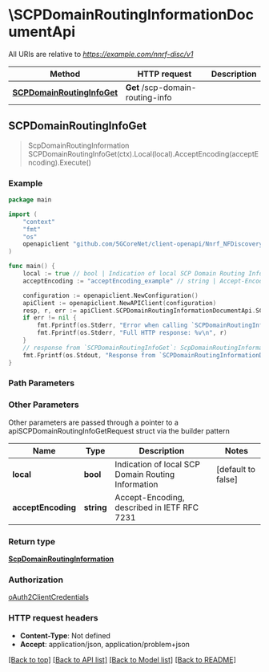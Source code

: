# \SCPDomainRoutingInformationDocumentApi

All URIs are relative to *https://example.com/nnrf-disc/v1*

Method | HTTP request | Description
------------- | ------------- | -------------
[**SCPDomainRoutingInfoGet**](SCPDomainRoutingInformationDocumentApi.md#SCPDomainRoutingInfoGet) | **Get** /scp-domain-routing-info | 



## SCPDomainRoutingInfoGet

> ScpDomainRoutingInformation SCPDomainRoutingInfoGet(ctx).Local(local).AcceptEncoding(acceptEncoding).Execute()



### Example

```go
package main

import (
    "context"
    "fmt"
    "os"
    openapiclient "github.com/5GCoreNet/client-openapi/Nnrf_NFDiscovery"
)

func main() {
    local := true // bool | Indication of local SCP Domain Routing Information (optional) (default to false)
    acceptEncoding := "acceptEncoding_example" // string | Accept-Encoding, described in IETF RFC 7231 (optional)

    configuration := openapiclient.NewConfiguration()
    apiClient := openapiclient.NewAPIClient(configuration)
    resp, r, err := apiClient.SCPDomainRoutingInformationDocumentApi.SCPDomainRoutingInfoGet(context.Background()).Local(local).AcceptEncoding(acceptEncoding).Execute()
    if err != nil {
        fmt.Fprintf(os.Stderr, "Error when calling `SCPDomainRoutingInformationDocumentApi.SCPDomainRoutingInfoGet``: %v\n", err)
        fmt.Fprintf(os.Stderr, "Full HTTP response: %v\n", r)
    }
    // response from `SCPDomainRoutingInfoGet`: ScpDomainRoutingInformation
    fmt.Fprintf(os.Stdout, "Response from `SCPDomainRoutingInformationDocumentApi.SCPDomainRoutingInfoGet`: %v\n", resp)
}
```

### Path Parameters



### Other Parameters

Other parameters are passed through a pointer to a apiSCPDomainRoutingInfoGetRequest struct via the builder pattern


Name | Type | Description  | Notes
------------- | ------------- | ------------- | -------------
 **local** | **bool** | Indication of local SCP Domain Routing Information | [default to false]
 **acceptEncoding** | **string** | Accept-Encoding, described in IETF RFC 7231 | 

### Return type

[**ScpDomainRoutingInformation**](ScpDomainRoutingInformation.md)

### Authorization

[oAuth2ClientCredentials](../README.md#oAuth2ClientCredentials)

### HTTP request headers

- **Content-Type**: Not defined
- **Accept**: application/json, application/problem+json

[[Back to top]](#) [[Back to API list]](../README.md#documentation-for-api-endpoints)
[[Back to Model list]](../README.md#documentation-for-models)
[[Back to README]](../README.md)

